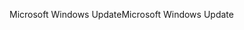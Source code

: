 <span data-ttu-id="04b51-101">Microsoft Windows Update</span><span class="sxs-lookup"><span data-stu-id="04b51-101">Microsoft Windows Update</span></span>